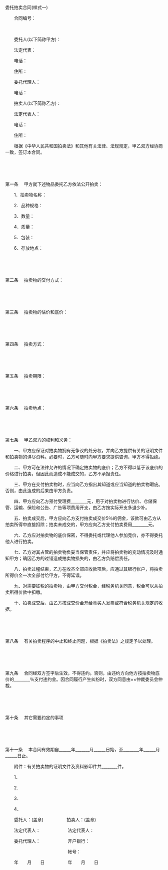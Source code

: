 



委托拍卖合同(样式一)



 

　　合同编号：　　

　　

　　委托人(以下简称甲方)：

　　法定代表：　　　

　　电话：

　　住所：

　　委托代理人：　　

　　电话：

　　拍卖人(以下简称乙方)：

　　法定代表人：　　

　　电话：

　　住所：

　　根据《中华人民共和国拍卖法》和其他有关法律、法规规定，甲乙双方经协商一致，签订本合同。

　　

　　

第一条
　甲方就下述物品委托乙方依法公开拍卖：

　　1．拍卖物名称：

　　2．品种规格：

　　3．数量：

　　4．质量：

　　5．包装：

　　6．存放地点：

　　

　　

第二条
　拍卖物的交付方式：

　　

　　

第三条
　拍卖物的估价和底价：

　　

　　

第四条
　拍卖方式：

　　

　　

第五条
　拍卖期限：

　　

　　

第六条
　拍卖地点：

　　

　　

第七条
　甲乙双方的权利和义务：

　　一、甲方应保证对拍卖物拥有无争议的处分权，并向乙方提供有关的证明文件和拍卖物的详尽资料。必要时，乙方可随时向甲方要求提供咨询，甲方不得拒绝。

　　二、甲方可在法律允许的情况下确定拍卖物的底价；乙方不得以低于该底价的价格进行拍卖，但因此而造成不能成交的，乙方不承担责任。

　　三、甲方在交付拍卖物时，应当向乙方指出其知道或应当知道的拍卖物瑕疵。否则，由此造成的后果由甲方负责。

　　四、甲方应向乙方预付受理费________元，用于对拍卖物进行估价、仓储保管、运输、保险和公告、广告等项费用开支，由乙方按实际开支多退少补。

　　五、拍卖成交后，甲方应向乙方支付拍卖成交价5％的佣金，该款可由乙方从拍卖所得中直接扣除；拍卖未成交的，甲方应向乙方支付拍卖费用________元。

　　六、乙方应对拍卖物的底价保密，不得委托或代理他人参加竞价，亦不得委托他人进行拍卖。

　　七、乙方对其占管的拍卖物负妥当保管责任，并应将拍卖物的变动情况及时通知甲方；确因乙方的过错造成拍卖物损失的，由乙方负赔偿责任。

　　八、拍卖过程结束，乙方在收齐全部应收款项后，应通过其银行帐户，将拍卖所得价金一次全部付给甲方，不得延误。

　　九、对需要征税的拍卖物，由甲方交付税金，经税务机关同意，税金可以从拍卖所得价款中扣缴。

　　十、拍卖成交后，由乙方按成交价金开给竞买人发票或符合税务机关规定的收据。

　　

　　

第八条
　有关拍卖程序的中止和终止问题，根据《拍卖法》之规定予以处理。

　　

　　

第九条
　合同经双方签字后生效，不得违约。否则，由违约方向他方按拍卖物底价的________％支付违约金。因合同履行产生纠纷时，双方同意由××仲裁委员会仲裁。

　　

　　

第十条
　其它需要约定的事项

　　

　　

第十一条
　本合同有效期自______年_______月______日始，至________年______月______日止。

　　附件：有关拍卖物的证明文件及资料影印件共________件。

　　1．

　　2．

　　3．

　　4．

　　委托人：(盖章)　　　　　 拍卖人：(盖章)

　　法定代表人：　　　　　　 法定代表人：

　　委托代理人：　　　　　　 开户银行：

　　　　　　　　　　　　　　 帐号：

　　年　　月　　日　　　　　 年　　月　　日

　　